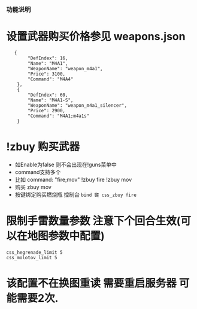 ### 功能说明

# 设置武器购买价格参见 weapons.json

```
   {
        "DefIndex": 16,
        "Name": "M4A1",
        "WeaponName": "weapon_m4a1",
        "Price": 3100,
        "Command": "M4A4"
    },
    {
        "DefIndex": 60,
        "Name": "M4A1-S",
        "WeaponName": "weapon_m4a1_silencer",
        "Price": 2900,
        "Command": "M4A1;m4a1s"
    }
```


# !zbuy 购买武器
-  如Enable为false 则不会出现在!guns菜单中
-  command支持多个
-  比如 command: "fire;mov" !zbuy fire !zbuy mov
-  购买 zbuy mov
-  按键绑定购买燃烧瓶 控制台 `bind 键 css_zbuy fire`


# 限制手雷数量参数 注意下个回合生效(可以在地图参数中配置)
```css_hegrenade_limit 5```  
```css_molotov_limit 5```

  
# 该配置不在换图重读 需要重启服务器 可能需要2次.
